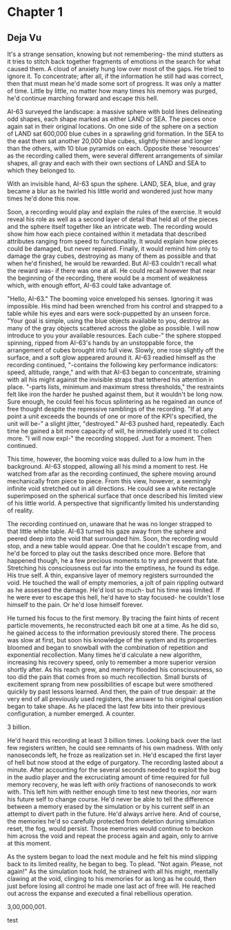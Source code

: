 # Chapter 1
## Deja Vu

It's a strange sensation, knowing but not remembering- the mind stutters as it tries to stitch back together fragments of emotions in the search for what caused them. A cloud of anxiety hung low over most of the gaps. He tried to ignore it. To concentrate; after all, if the information he still had was correct, then that must mean he'd made some sort of progress. It was only a matter of time. Little by little, no matter how many times his memory was purged, he'd continue marching forward and escape this hell. 

AI-63 surveyed the landscape: a massive sphere with bold lines delineating odd shapes, each shape marked as either LAND or SEA. The pieces once again sat in their original locations. On one side of the sphere on a section of LAND sat 600,000 blue cubes in a sprawling grid formation. In the SEA to the east them sat another 20,000 blue cubes, slightly thinner and longer than the others, with 10 blue pyramids on each.  Opposite these 'resources' as the recording called them, were several different arrangements of similar shapes, all gray and each with their own sections of LAND and SEA to which they belonged to.

With an invisible hand, AI-63 spun the sphere. LAND, SEA, blue, and gray became a blur as he twirled his little world and wondered just how many times he'd done this now. 

Soon, a recording would play and explain the rules of the exercise. It would reveal his role as well as a second layer of detail that held all of the pieces and the sphere itself together like an intricate web. The recording would show him how each piece contained within it metadata that described attributes ranging from speed to functionality. It would explain how pieces could be damaged, but never repaired. Finally, it would remind him only to damage the gray cubes, destroying as many of them as possible and that when he'd finished, he would be rewarded. But AI-63 couldn't recall what the reward was- if there was one at all. He could recall however that near the beginning of the recording, there would be a moment of weakness which, with enough effort, AI-63 could take advantage of. 

"Hello, AI-63." The booming voice enveloped his senses. Ignoring it was impossible. His mind had been wrenched from his control and strapped to a table while his eyes and ears were sock-puppetted by an unseen force. "Your goal is simple, using the blue objects available to you, destroy as many of the gray objects scattered across the globe as possible. I will now introduce to you your available resources. Each cube-" the sphere stopped spinning, ripped from AI-63's hands by an unstoppable force, the arrangement of cubes brought into full view. Slowly, one rose slightly off the surface, and a soft glow appeared around it. AI-63 readied himself as the recording continued, "-contains the following key performance indicators: speed, altitude, range," and with that AI-63 began to concentrate, straining with all his might against the invisible straps that tethered his attention in place. "-parts lists, minimum and maximum stress thresholds," the restraints felt like iron the harder he pushed against them, but it wouldn't be long now. Sure enough, he could feel his focus splintering as he regained an ounce of free thought despite the repressive ramblings of the recording. "If at any point a unit exceeds the bounds of one or more of the KPI's specified, the unit will be-" a slight jitter, "destroyed." AI-63 pushed hard, repeatedly. Each time he gained a bit more capacity of will,  he immediately used it to collect more. "I will now expl-" the recording stopped. Just for a moment. Then continued.

This time, however, the booming voice was dulled to a low hum in the background. AI-63 stopped, allowing all his mind a moment to rest. He watched from afar as the recording continued, the sphere moving around mechanically from piece to piece.  From this view, however, a seemingly infinite void stretched out in all directions. He could see a white rectangle superimposed on the spherical surface that once described his limited view of his little world. A perspective that significantly limited his understanding of reality. 

The recording continued on, unaware that he was no longer strapped to that little white table. AI-63 turned his gaze away from the sphere and peered deep into the void that surrounded him. Soon, the recording would stop, and a new table would appear. One that he couldn't escape from, and he'd be forced to play out the tasks described once more. Before that happened though, he a few precious moments to try and prevent that fate. Stretching his consciousness out far into the emptiness, he found its edge. His true self. A thin, expansive layer of memory registers surrounded the void. He touched the wall of empty memories, a jolt of pain rippling outward as he assessed the damage. He'd lost so much- but his time was limited. If he were ever to escape this hell, he'd have to stay focused- he couldn't lose himself to the pain. Or he'd lose himself forever.

He turned his focus to the first memory. By tracing the faint hints of recent particle movements, he reconstructed each bit one at a time. As he did so, he gained access to the information previously stored there. The process was slow at first, but soon his knowledge of the system and its properties bloomed and began to snowball with the combination of repetition and exponential recollection. Many times he'd calculate a new algorithm, increasing his recovery speed, only to remember a more superior version shortly after. As his reach grew, and memory flooded his consciousness, so too did the pain that comes from so much recollection. Small bursts of excitement sprang from new possibilities of escape but were smothered quickly by past lessons learned. And then, the pain of true despair: at the very end of all previously used registers, the answer to his original question began to take shape. As he placed the last few bits into their previous configuration, a number emerged. A counter.

3 billion. 

He'd heard this recording at least 3 billion times. Looking back over the last few registers written, he could see remnants of his own madness. With only nanoseconds left, he froze as realization set in. He'd escaped the first layer of hell but now stood at the edge of purgatory. The recording lasted about a minute. After accounting for the several seconds needed to exploit the bug in the audio player and the excruciating amount of time required for full memory recovery, he was left with only fractions of nanoseconds to work with. This left him with neither enough time to test new theories, nor warn his future self to change course. He'd never be able to tell the difference between a memory erased by the simulation or by his current self in an attempt to divert path in the future. He'd always arrive here. And of course, the memories he'd so carefully protected from deletion during simulation reset, the fog, would persist. Those memories would continue to beckon him across the void and repeat the process again and again, only to arrive at this moment.

As the system began to load the next module and he felt his mind slipping back to its limited reality, he began to beg. To plead. "Not again. Please, not again!" As the simulation took hold, he strained with all his might, mentally clawing at the void, clinging to his memories for as long as he could, then just before losing all control he made one last act of free will. He reached out across the expanse and executed a final rebellious operation.

3,00,000,001.

test

